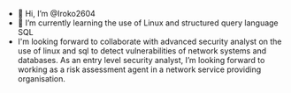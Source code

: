 - 👋 Hi, I’m @Iroko2604
- 👀 I’m currently learning the use of  Linux and structured query language SQL
- I'm looking forward to collaborate with advanced security analyst on the use of linux and sql to detect vulnerabilities of network systems and databases.
As an entry level security analyst, I’m looking forward to working as a risk assessment agent in a network service providing organisation.
  
  
  
  
  

<!---
Iroko2604/Iroko2604 is a ✨ special ✨ repository because its `README.md` (this file) appears on your GitHub profile.
You can click the Preview link to take a look at your changes.
--->
